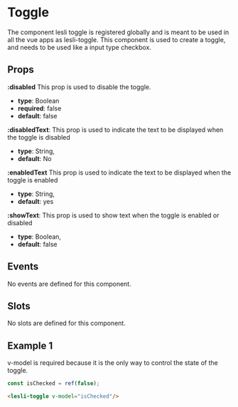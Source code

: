 # Toggle

The component lesli toggle is registered globally and is meant to be used in all the vue apps as lesli-toggle. This component is used to create a toggle, and needs to be used like a input type checkbox.


## Props

**:disabled**
This prop is used to disable the toggle.
- **type**: Boolean
- **required**: false
- **default**: false

**:disabledText**:
This prop is used to indicate the text to be displayed when the toggle is disabled
- **type**: String,
- **default**: No

**:enabledText**
This prop is used to indicate the text to be displayed when the toggle is enabled
- **type**: String,
- **default**: yes

**:showText**:
This prop is used to show text when the toggle is enabled or disabled
- **type**:  Boolean,
- **default**: false

## Events
No events are defined for this component.

## Slots
No slots are defined for this component.

## Example 1

v-model is required because it is the only way to control the state of the toggle.

```javascript
const isChecked = ref(false);
```

```html
<lesli-toggle v-model="isChecked"/>
```
